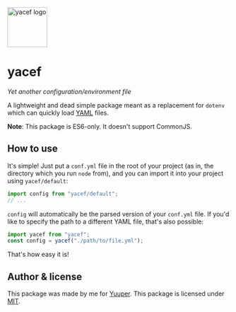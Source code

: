 <img height="90" src="https://gist.githubusercontent.com/ItsRealmy/1cdce4c09ebab7471cdeecf8283cbc47/raw/a7c1cdbb77f2d65be5811d9567a46e6b1fb5b083/yacef.svg" alt="yacef logo" />

# yacef

_Yet another configuration/environment file_

A lightweight and dead simple package meant as a replacement for `dotenv` which can quickly load [YAML](https://yaml.org/) files.

**Note**: This package is ES6-only. It doesn't support CommonJS.

## How to use

It's simple! Just put a `conf.yml` file in the root of your project (as in, the directory which you run `node` from), and you can import it into your project using `yacef/default`:

```js
import config from "yacef/default";
// ...
```

`config` will automatically be the parsed version of your `conf.yml` file. If you'd like to specify the path to a different YAML file, that's also possible:

```js
import yacef from "yacef";
const config = yacef("./path/to/file.yml");
```

That's how easy it is!

## Author & license

This package was made by me for [Yuuper](https://yuuper.com). This package is licensed under [MIT](https://en.wikipedia.org/wiki/MIT_License).

